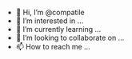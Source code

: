 - 👋 Hi, I’m @compatile
- 👀 I’m interested in ...
- 🌱 I’m currently learning ...
- 💞️ I’m looking to collaborate on ...
- 📫 How to reach me ...

<!---
compatile/compatile is a ✨ special ✨ repository because its `README.md` (this file) appears on your GitHub profile.
You can click the Preview link to take a look at your changes.
--->
